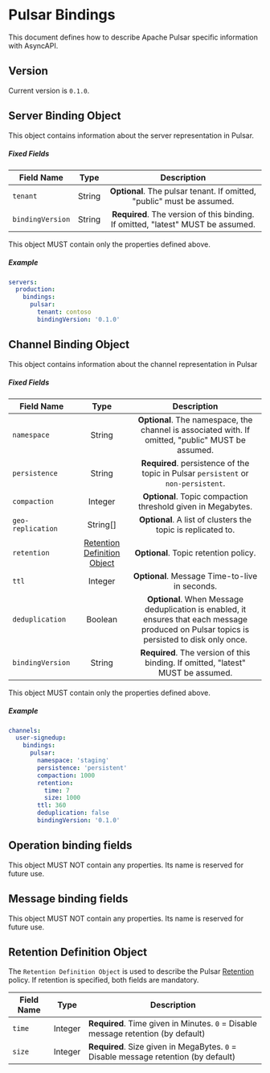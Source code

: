 # Pulsar Bindings
This document defines how to describe Apache Pulsar specific information with AsyncAPI.

<a name="version"></a>

## Version

Current version is `0.1.0`.

<a name="server"></a>
## Server Binding Object

This object contains information about the server representation in Pulsar.

##### Fixed Fields

Field Name | Type | Description |
---|:---:|:---:|
`tenant` | String | **Optional**. The pulsar tenant. If omitted, "public" must be assumed. |
`bindingVersion` | String | **Required**. The version of this binding. If omitted, "latest" MUST be assumed. |

This object MUST contain only the properties defined above.

##### Example

```yaml
servers:
  production:
    bindings:
      pulsar:
        tenant: contoso
        bindingVersion: '0.1.0'
```

<a name="channel"></a>
## Channel Binding Object
This object contains information about the channel representation in Pulsar

##### Fixed Fields

Field Name | Type | Description |
---|:---:|:---:|
`namespace` | String | **Optional**. The namespace, the channel is associated with. If omitted, "public" MUST be assumed. |
`persistence` | String | **Required**. persistence of the topic in Pulsar `persistent` or `non-persistent`. |
`compaction`| Integer | **Optional**. Topic compaction threshold given in Megabytes. |
`geo-replication` | String[] | **Optional**. A list of clusters the topic is replicated to. |
`retention` | [Retention Definition Object](#retention-definition-object) | **Optional**. Topic retention policy.  |
`ttl` | Integer | **Optional**. Message Time-to-live in seconds. |
`deduplication` | Boolean | **Optional**. When Message deduplication is enabled, it ensures that each message produced on Pulsar topics is persisted to disk only once. |
`bindingVersion` | String | **Required**. The version of this binding. If omitted, "latest" MUST be assumed. |

This object MUST contain only the properties defined above.

##### Example

```yaml
channels:
  user-signedup:
    bindings:
      pulsar:
        namespace: 'staging'
        persistence: 'persistent'
        compaction: 1000
        retention:
          time: 7
          size: 1000
        ttl: 360
        deduplication: false
        bindingVersion: '0.1.0'
```

<a name="operation"></a>
## Operation binding fields
This object MUST NOT contain any properties. Its name is reserved for future use.

<a name="message"></a>
## Message binding fields
This object MUST NOT contain any properties. Its name is reserved for future use.

<a name="retention-definition-object"></a>
## Retention Definition Object
The `Retention Definition Object` is used to describe the Pulsar [Retention](https://pulsar.apache.org/docs/cookbooks-retention-expiry/) policy. If retention is specified, both fields are mandatory.

Field Name | Type | Description
---|---|---
`time`|Integer| **Required**. Time given in Minutes. `0` = Disable message retention (by default)|
`size`|Integer| **Required**. Size given in MegaBytes. `0` = Disable message retention (by default)|

